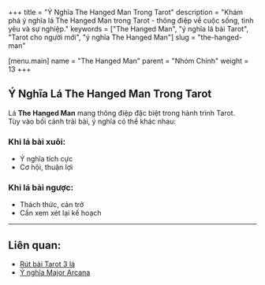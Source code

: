 +++
title = "Ý Nghĩa The Hanged Man Trong Tarot"
description = "Khám phá ý nghĩa lá The Hanged Man trong Tarot - thông điệp về cuộc sống, tình yêu và sự nghiệp."
keywords = ["The Hanged Man", "ý nghĩa lá bài Tarot", "Tarot cho người mới", "ý nghĩa The Hanged Man"]
slug = "the-hanged-man"

[menu.main]
name = "The Hanged Man"
parent = "Nhóm Chính"
weight = 13
+++

## Ý Nghĩa Lá The Hanged Man Trong Tarot

Lá **The Hanged Man** mang thông điệp đặc biệt trong hành trình Tarot.  
Tùy vào bối cảnh trải bài, ý nghĩa có thể khác nhau:

### Khi lá bài xuôi:
- Ý nghĩa tích cực  
- Cơ hội, thuận lợi  

### Khi lá bài ngược:
- Thách thức, cản trở  
- Cần xem xét lại kế hoạch  

---

## Liên quan:
- [Rút bài Tarot 3 lá](../../)
- [Ý nghĩa Major Arcana](../)
